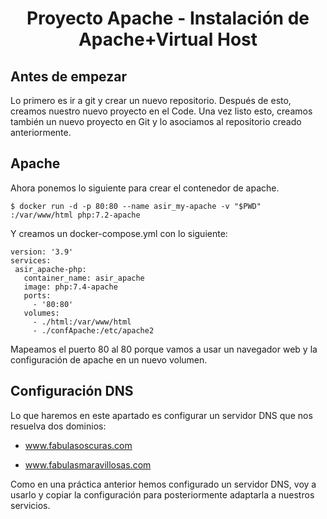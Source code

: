 
<h1 align="center"> Proyecto Apache - Instalación de Apache+Virtual Host </h1>

## Antes de empezar
Lo primero es ir a git y crear un nuevo repositorio. Después de esto, creamos nuestro nuevo proyecto en el Code. Una vez listo esto, creamos también un nuevo proyecto en Git y lo asociamos al repositorio creado anteriormente. 

## Apache
Ahora ponemos lo siguiente para crear el contenedor de apache.

```
$ docker run -d -p 80:80 --name asir_my-apache -v "$PWD"
:/var/www/html php:7.2-apache
```
Y creamos un docker-compose.yml con lo siguiente:

 ```
version: '3.9'
services:
  asir_apache-php: 
    container_name: asir_apache
    image: php:7.4-apache
    ports:
      - '80:80'
    volumes: 
      - ./html:/var/www/html
      - ./confApache:/etc/apache2

```

Mapeamos el puerto 80 al 80 porque vamos a usar un navegador web y la configuración de apache en un nuevo volumen.

## Configuración DNS
Lo que haremos en este apartado es configurar un servidor DNS que nos resuelva dos dominios:
+ www.fabulasoscuras.com
- www.fabulasmaravillosas.com

Como en una práctica anterior hemos configurado un servidor DNS, voy a usarlo y copiar la configuración para posteriormente adaptarla a nuestros servicios.


